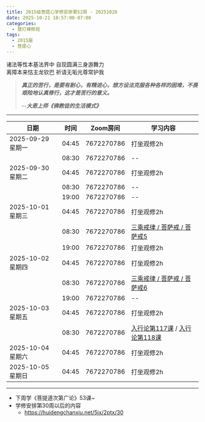 ```yaml
---
title: 2015级菩提心学修安排第52周 - 20251020
date: 2025-10-21 10:57:00-07:00
categories:
  - 慧灯禅修班
tags:
  - 2015届
  - 菩提心
---
```

诸法等性本基法界中 自现圆满三身游舞力\
离障本来怙主龙钦巴 祈请无垢光尊常护我

> ***真正的苦行，是要有耐心，有精进心，想方设法克服各种各样的困难，不畏艰险地认真修行，这才是苦行的意义。***
>
> \--***大恩上师《佛教徒的生活模式》***

- - -

| 日期             | 时间    | Zoom房间     | 学习内容                                                                                                                                                                   |
| -------------- | ----- | ---------- | ---------------------------------------------------------------------------------------------------------------------------------------------------------------------- |
| 2025-09-29 星期一 | 04:45 | 7672270786 | 打坐观修2h                                                                                                                                                                 |
|                | 08:30 | 7672270786 | --                                                                                                               |
| 2025-09-30 星期二 | 04:45 | 7672270786 | 打坐观修2h                                                                                                                                                                 |
|                | 08:30 | 7672270786 | -- |
|                | 19:00 | 7672270786 | --                                                                                                                                                                   |
| 2025-10-01 星期三  | 04:45 | 7672270786 | 打坐观修2h                                                                                                                                                                 |
|                | 08:30 | 7672270786 | [三乘戒律 / 菩萨戒 / 菩萨戒5](https://www.huidengchanxiu.net/5jx/2ptx/38) |
|                | 19:00 | 7672270786 | 打坐观修2h                                                                                                                                                                 |
| 2025-10-02 星期四 | 04:45 | 7672270786 | 打坐观修2h                                                                                                                                                                 |
|                | 08:30 | 7672270786 | [三乘戒律 / 菩萨戒 / 菩萨戒6](https://www.huidengchanxiu.net/5jx/2ptx/39) |
|                | 19:00 | 7672270786 | \--                                                                                                                                                                    |
| 2025-10-03 星期五 | 04:45 | 7672270786 | 打坐观修2h                                                                                                                                                                 |
|                | 08:30 | 7672270786 | [入行论第117课](https://huidengchanxiu.net/refs/rxl/08#第一百一十七节课) / [入行论第118课](https://huidengchanxiu.net/refs/rxl/08#第一百一十八节课)                                                                                                              |
| 2025-10-04 星期六 | 04:45 | 7672270786 | 打坐观修2h                                                                                                                                                                 |
| 2025-10-05 星期日 | 04:45 | 7672270786 | 打坐观修2h                                                                                                                                                                 |

- - -
- 下周学《菩提道次第广论》53课~
- 学修安排第30周以后的内容
  * <https://huidengchanxiu.net/5jx/2ptx/30>


